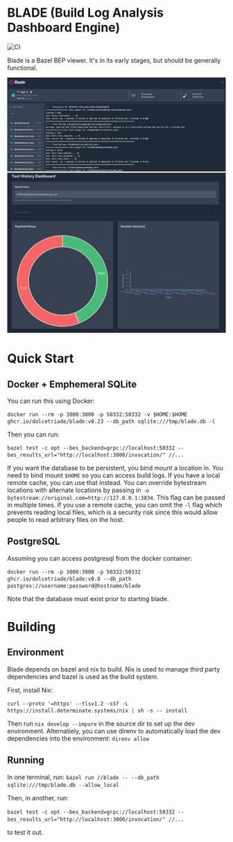 # BLADE (Build Log Analysis Dashboard Engine)

![CI](https://github.com/DolceTriade/blade/actions/workflows/ci.yaml/badge.svg)

Blade is a Bazel BEP viewer. It's in its early stages, but should be generally functional.

![screenshot](img/ss.png)
![screenshot](img/testhistory.png)

# Quick Start

## Docker + Emphemeral SQLite

You can run this using Docker:

```
docker run --rm -p 3000:3000 -p 50332:50332 -v $HOME:$HOME ghcr.io/dolcetriade/blade:v0.23 --db_path sqlite:///tmp/blade.db -l
```

Then you can run:

```
bazel test -c opt --bes_backend=grpc://localhost:50332 --bes_results_url="http://localhost:3000/invocation/" //...
```

If you want the database to be persistent, you bind mount a location in. You need to bind mount `$HOME` so you can access build logs. If you have a local remote cache, you can use that instead. You can override bytestream locations with alternate locations by passing in `-o bytestream://original.com=http://127.0.0.1:3834`. This flag can be passed in multiple times. If you use a remote cache, you can omit the `-l` flag which prevents reading local files, which is a security risk since this would allow people to read arbitrary files on the host.

## PostgreSQL

Assuming you can access postgresql from the docker container:

```
docker run --rm -p 3000:3000 -p 50332:50332 ghcr.io/dolcetriade/blade:v0.8 --db_path postgres://username:password@hostname/blade
```

Note that the database must exist prior to starting blade.

# Building

## Environment

Blade depends on bazel and nix to build. Nix is used to manage third party dependencies and bazel is used as the build system.

First, install Nix:
```
curl --proto '=https' --tlsv1.2 -sSf -L https://install.determinate.systems/nix | sh -s -- install
```

Then run `nix develop --impure` in the source dir to set up the dev environment. Alternatiely, you can use direnv to automatically load the dev dependencies into the environment: `direnv allow`

## Running

In one terminal, run:
`bazel run //blade -- --db_path sqlite:///tmp/blade.db --allow_local`

Then, in another, run:

`bazel test -c opt --bes_backend=grpc://localhost:50332 --bes_results_url="http://localhost:3000/invocation/" //...`

to test it out.
